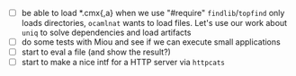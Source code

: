 - [ ] be able to load *.cmx{,a} when we use "#require"
  `findlib`/`topfind` only loads directories, `ocamlnat` wants to load files.
  Let's use our work about `uniq` to solve dependencies and load artifacts
- [ ] do some tests with Miou and see if we can execute small applications
- [ ] start to eval a file (and show the result?)
- [ ] start to make a nice intf for a HTTP server via `httpcats`
